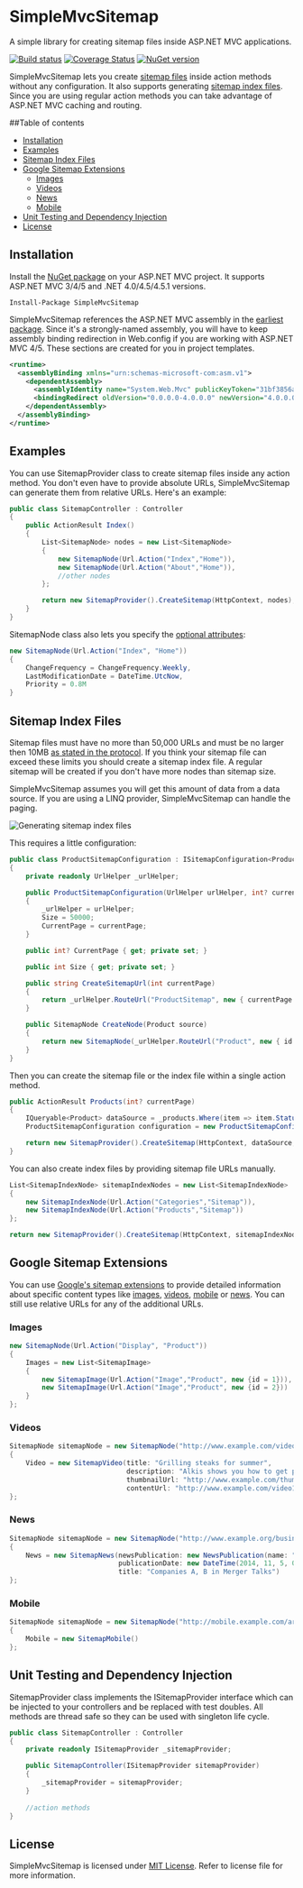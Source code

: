 SimpleMvcSitemap
=============
A simple library for creating sitemap files inside ASP.NET MVC applications.

[![Build status](https://ci.appveyor.com/api/projects/status/0ix6isof9dmu7rm2?svg=true)](https://ci.appveyor.com/project/uhaciogullari/simplemvcsitemap)
[![Coverage Status](https://coveralls.io/repos/uhaciogullari/SimpleMvcSitemap/badge.svg?branch=master&service=github)](https://coveralls.io/github/uhaciogullari/SimpleMvcSitemap?branch=master)
[![NuGet version](https://img.shields.io/nuget/v/SimpleMvcSitemap.svg)](https://www.nuget.org/packages/SimpleMvcSitemap/)

SimpleMvcSitemap lets you create [sitemap files](http://www.sitemaps.org/protocol.html) inside action methods without any configuration. It also supports generating [sitemap index files](http://www.sitemaps.org/protocol.html#index). Since you are using regular action methods you can take advantage of ASP.NET MVC caching and routing.

##Table of contents
 - [Installation](#installation)
 - [Examples](#examples)
 - [Sitemap Index Files](#sitemap-index-files)
 - [Google Sitemap Extensions](#google-sitemap-extensions)
   - [Images](#images)
   - [Videos](#videos)
   - [News](#news)
   - [Mobile](#mobile)
 - [Unit Testing and Dependency Injection](#di)
 - [License](#license)


## <a id="installation">Installation</a>

Install the [NuGet package](https://www.nuget.org/packages/SimpleMvcSitemap/) on your ASP.NET MVC project. It supports ASP.NET MVC 3/4/5 and .NET 4.0/4.5/4.5.1 versions.

    Install-Package SimpleMvcSitemap

SimpleMvcSitemap references the ASP.NET MVC assembly in the [earliest package](https://www.nuget.org/packages/Microsoft.AspNet.Mvc/3.0.20105.1). Since it's a strongly-named assembly, you will have to keep assembly binding redirection in Web.config if you are working with ASP.NET MVC 4/5. These sections are created for you in project templates.

```xml
<runtime>
  <assemblyBinding xmlns="urn:schemas-microsoft-com:asm.v1">
    <dependentAssembly>
      <assemblyIdentity name="System.Web.Mvc" publicKeyToken="31bf3856ad364e35" />
      <bindingRedirect oldVersion="0.0.0.0-4.0.0.0" newVersion="4.0.0.0" />
    </dependentAssembly>
  </assemblyBinding>
</runtime>
```



## <a id="examples">Examples</a>

You can use SitemapProvider class to create sitemap files inside any action method. You don't even have to provide absolute URLs, SimpleMvcSitemap can generate them from relative URLs. Here's an example:
```csharp
public class SitemapController : Controller
{
    public ActionResult Index()
    {
        List<SitemapNode> nodes = new List<SitemapNode>
        {
            new SitemapNode(Url.Action("Index","Home")),
            new SitemapNode(Url.Action("About","Home")),
            //other nodes
        };

        return new SitemapProvider().CreateSitemap(HttpContext, nodes);
    }
}
```

SitemapNode class also lets you specify the [optional attributes](http://www.sitemaps.org/protocol.html#xmlTagDefinitions):
```csharp
new SitemapNode(Url.Action("Index", "Home"))
{
    ChangeFrequency = ChangeFrequency.Weekly,
    LastModificationDate = DateTime.UtcNow,
    Priority = 0.8M
}
```	

## <a id="sitemap-index-files">Sitemap Index Files</a>

Sitemap files must have no more than 50,000 URLs and must be no larger then 10MB [as stated in the protocol](http://www.sitemaps.org/protocol.html#index). If you think your sitemap file can exceed these limits you should create a sitemap index file. A regular sitemap will be created if you don't have more nodes than sitemap size.

SimpleMvcSitemap assumes you will get this amount of data from a data source. If you are using a LINQ provider, SimpleMvcSitemap can handle the paging. 

![Generating sitemap index files](http://i.imgur.com/ZJ7UNkM.png)

This requires a little configuration:

```csharp
public class ProductSitemapConfiguration : ISitemapConfiguration<Product>
{
    private readonly UrlHelper _urlHelper;

    public ProductSitemapConfiguration(UrlHelper urlHelper, int? currentPage)
    {
        _urlHelper = urlHelper;
        Size = 50000;
        CurrentPage = currentPage;
    }

    public int? CurrentPage { get; private set; }

    public int Size { get; private set; }

    public string CreateSitemapUrl(int currentPage)
    {
        return _urlHelper.RouteUrl("ProductSitemap", new { currentPage });
    }

    public SitemapNode CreateNode(Product source)
    {
        return new SitemapNode(_urlHelper.RouteUrl("Product", new { id = source.Id }));
    }
}
```
Then you can create the sitemap file or the index file within a single action method.

```csharp
public ActionResult Products(int? currentPage)
{
    IQueryable<Product> dataSource = _products.Where(item => item.Status == ProductStatus.Active);
    ProductSitemapConfiguration configuration = new ProductSitemapConfiguration(Url, currentPage);

    return new SitemapProvider().CreateSitemap(HttpContext, dataSource, configuration);
}
```


You can also create index files by providing sitemap file URLs manually.

```csharp
List<SitemapIndexNode> sitemapIndexNodes = new List<SitemapIndexNode>
{
    new SitemapIndexNode(Url.Action("Categories","Sitemap")),
    new SitemapIndexNode(Url.Action("Products","Sitemap"))
};

return new SitemapProvider().CreateSitemap(HttpContext, sitemapIndexNodes);
```

## <a id="google-sitemap-extensions">Google Sitemap Extensions</a>

You can use [Google's sitemap extensions](https://support.google.com/webmasters/answer/183668?hl=en#2) to provide detailed information about specific content types like [images](https://support.google.com/webmasters/answer/178636), [videos](https://support.google.com/webmasters/answer/80471), [mobile](https://support.google.com/webmasters/answer/34648?rd=1) or [news](https://support.google.com/news/publisher/answer/75717?hl=en&ref_topic=2527688). You can still use relative URLs for any of the additional URLs.

### <a id="images">Images</a>

```csharp
new SitemapNode(Url.Action("Display", "Product"))
{
    Images = new List<SitemapImage>
    {
        new SitemapImage(Url.Action("Image","Product", new {id = 1})),
        new SitemapImage(Url.Action("Image","Product", new {id = 2}))
    }
};
```

### <a id="videos">Videos</a>

```csharp
SitemapNode sitemapNode = new SitemapNode("http://www.example.com/videos/some_video_landing_page.html")
{
    Video = new SitemapVideo(title: "Grilling steaks for summer",
                             description: "Alkis shows you how to get perfectly done steaks every time",
                             thumbnailUrl: "http://www.example.com/thumbs/123.jpg", 
                             contentUrl: "http://www.example.com/video123.flv")
};
```

### <a id="news">News</a>

```csharp
SitemapNode sitemapNode = new SitemapNode("http://www.example.org/business/article55.html")
{
    News = new SitemapNews(newsPublication: new NewsPublication(name: "The Example Times", language: "en"),
                           publicationDate: new DateTime(2014, 11, 5, 0, 0, 0, DateTimeKind.Utc),
                           title: "Companies A, B in Merger Talks")
};
```

### <a id="mobile">Mobile</a>

```csharp
SitemapNode sitemapNode = new SitemapNode("http://mobile.example.com/article100.html")
{
    Mobile = new SitemapMobile()
};
```

## <a id="di">Unit Testing and Dependency Injection</a>

SitemapProvider class implements the ISitemapProvider interface which can be injected to your controllers and be replaced with test doubles. All methods are thread safe so they can be used with singleton life cycle.
```csharp
public class SitemapController : Controller
{
    private readonly ISitemapProvider _sitemapProvider;

    public SitemapController(ISitemapProvider sitemapProvider)
    {
        _sitemapProvider = sitemapProvider;
    }
	
    //action methods
}
```


## <a id="license">License</a>

SimpleMvcSitemap is licensed under [MIT License](http://opensource.org/licenses/MIT "Read more about the MIT license form"). Refer to license file for more information.
